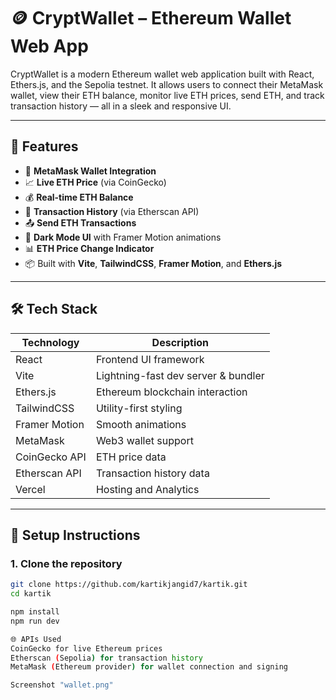 # 🪙 CryptWallet – Ethereum Wallet Web App

CryptWallet is a modern Ethereum wallet web application built with React, Ethers.js, and the Sepolia testnet. It allows users to connect their MetaMask wallet, view their ETH balance, monitor live ETH prices, send ETH, and track transaction history — all in a sleek and responsive UI.

---

## 🚀 Features

- 🔐 **MetaMask Wallet Integration**
- 📈 **Live ETH Price** (via CoinGecko)
- 💰 **Real-time ETH Balance**
- 🧾 **Transaction History** (via Etherscan API)
- 📤 **Send ETH Transactions**
- 🌙 **Dark Mode UI** with Framer Motion animations
- 📊 **ETH Price Change Indicator**
- 📦 Built with **Vite**, **TailwindCSS**, **Framer Motion**, and **Ethers.js**

---

## 🛠️ Tech Stack

| Technology      | Description                        |
|-----------------|------------------------------------|
| React           | Frontend UI framework              |
| Vite            | Lightning-fast dev server & bundler|
| Ethers.js       | Ethereum blockchain interaction    |
| TailwindCSS     | Utility-first styling              |
| Framer Motion   | Smooth animations                  |
| MetaMask        | Web3 wallet support                |
| CoinGecko API   | ETH price data                     |
| Etherscan API   | Transaction history data           |
| Vercel          | Hosting and Analytics              |

---

## 🔧 Setup Instructions

### 1. Clone the repository

```bash
git clone https://github.com/kartikjangid7/kartik.git
cd kartik

npm install
npm run dev

🌐 APIs Used
CoinGecko for live Ethereum prices
Etherscan (Sepolia) for transaction history
MetaMask (Ethereum provider) for wallet connection and signing

Screenshot "wallet.png"